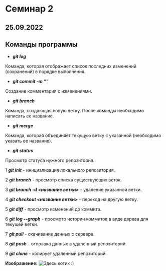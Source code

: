 # Семинар 2
## 25.09.2022
## Команды программы
* _**git log**_

Команда, которая отображает список последних изменений (сохранений) в порядке выполнения.

* _**git commit -m ""**_

Создание комментария с изменениями.

* _**git branch**_

Команда, создающая новую ветку. После команды необходимо написать ее название.

* _**git merge**_

Команда, которая объединяет текущую ветку с указанной (необходимо указать ее название).

* _**git status**_

Просмотр статуса нужного репозитория.

1 _**git init**_ - инициализация локального репозитория.

2 _**git branch**_ - просмотр списка существующих веток.

3 _**git branch -d <название ветки>**_ - удаление указанной ветки.

4 _**git checkout <название ветки>**_ - переход на другую ветку. 

5 _**git diff**_ - просмотр изменений до коммита.

6 _**git log --graph**_ - просмотр истории коммитов в виде дерева для текущей ветки.

7 _**git pull**_ - скачивание данных с сервера.

8 _**git push**_ - отправка данных в удаленный репозиторий.

9 _**git clone**_ - копирует удаленный репозиторий.

**Изображение:**
![Здесь котик :)](Kot.jpg)